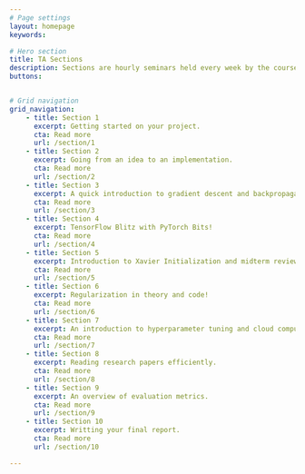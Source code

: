 ```yaml
---
# Page settings
layout: homepage
keywords:

# Hero section
title: TA Sections
description: Sections are hourly seminars held every week by the course assistants on various topics in deep learning.  The topics are split between practice and theory.
buttons:


# Grid navigation
grid_navigation:
    - title: Section 1
      excerpt: Getting started on your project.
      cta: Read more
      url: /section/1
    - title: Section 2
      excerpt: Going from an idea to an implementation. 
      cta: Read more
      url: /section/2
    - title: Section 3
      excerpt: A quick introduction to gradient descent and backpropagation.
      cta: Read more
      url: /section/3
    - title: Section 4
      excerpt: TensorFlow Blitz with PyTorch Bits!
      cta: Read more
      url: /section/4
    - title: Section 5
      excerpt: Introduction to Xavier Initialization and midterm review.
      cta: Read more
      url: /section/5
    - title: Section 6
      excerpt: Regularization in theory and code!
      cta: Read more
      url: /section/6
    - title: Section 7
      excerpt: An introduction to hyperparameter tuning and cloud computing.
      cta: Read more
      url: /section/7
    - title: Section 8
      excerpt: Reading research papers efficiently.
      cta: Read more
      url: /section/8
    - title: Section 9
      excerpt: An overview of evaluation metrics.
      cta: Read more
      url: /section/9
    - title: Section 10
      excerpt: Writting your final report.
      cta: Read more
      url: /section/10

---
```

